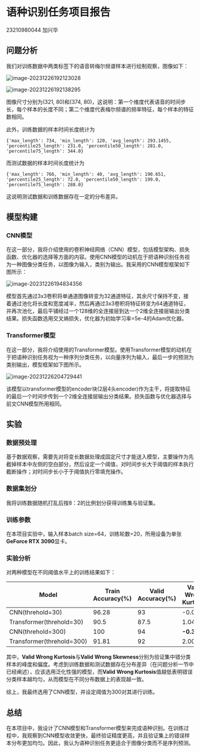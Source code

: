 # 语种识别任务项目报告

23210980044 加兴华

## 问题分析

我们对训练数据中两类标签下的语音转梅尔频谱样本进行绘制观察，图像如下：

![image-20231226192123028](https://s2.loli.net/2023/12/26/K8ytUIJXQdgREWf.png)

![image-20231226192138295](https://s2.loli.net/2023/12/26/3lOLD4QoVPenq71.png)

图像尺寸分别为(321, 80)和(374, 80)，这说明：第一个维度代表语音的时间步长，每个样本的长度不同；第二个维度代表梅尔频谱的频率特征，每个样本的特征数相同。

此外，训练数据的样本时间长度统计为

```
{'max_length': 734, 'min_length': 120, 'avg_length': 293.1455, 'percentile25_length': 231.0, 'percentile50_length': 281.0, 'percentile75_length': 344.0}
```

而测试数据的样本时间长度统计为

```
{'max_length': 766, 'min_length': 40, 'avg_length': 190.651, 'percentile25_length': 72.0, 'percentile50_length': 199.0, 'percentile75_length': 288.0}
```

这说明测试数据和训练数据存在一定的分布差异。



## 模型构建

### CNN模型

在这一部分，我将介绍使用的卷积神经网络（CNN）模型，包括模型架构、损失函数、优化器的选择等方面的内容。使用CNN模型的动机在于把语种识别任务视为一种图像分类任务，以图像为输入，类别为输出。我采用的CNN模型框架如下图所示：

![image-20231226194834356](https://s2.loli.net/2023/12/26/hkolx2nTRU9rPcg.png)

模型首先通过3x3卷积将单通道图像转变为32通道特征，其余尺寸保持不变，接着通过池化将长度和宽度减半，然后再通过3x3卷积将特征转变为64通道特征，并再次池化，最后平铺经过一个128维的全连接层到达一个2维全连接层输出分类结果。损失函数选用交叉熵损失，优化器为初始学习率=5e-4的Adam优化器。



### Transformer模型

在这一部分，我将介绍使用的Transformer模型。使用Transformer模型的动机在于把语种识别任务视为一种序列分类任务，以向量序列为输入，最后一步的预测为类别输出，模型框架如下图所示。

![image-20231226204729441](https://s2.loli.net/2023/12/26/XhLgifxN6IceotP.png)

该模型以transformer模型的encoder块(2层4头encoder)作为主干，将提取特征的最后一个时间步传到一个2维全连接层输出分类结果。损失函数与优化器选择与前文CNN模型所用相同。

## 实验

### 数据预处理

基于数据观察，需要先对将变长数据处理成固定尺寸才能送入模型，主要操作为先截掉样本中左侧的空白部分，然后设定一个阈值，对时间步长大于阈值的样本执行截断操作；对时间步长小于于阈值执行零填充操作。

### 数据集划分

我将训练数据随机打乱后按8：2的比例划分获得训练集与验证集。

### 训练参数

在本项目实验中，输入样本batch size=64，训练轮数=20，所用设备为单张**GeForce RTX 3090**显卡。

### 实验分析

对两种模型在不同阈值水平上的训练结果如下：

| Model                     | Train Accuracy(%) | Valid Accuracy(%) | Valid Wrong Kurtosis | Valid Wrong Skewness |
| ------------------------- | ----------------- | ----------------- | -------------------- | -------------------- |
| CNN(threhold=30)          | 96.28             | 93                | -0.0717              | 0.6652               |
| Transformer(threhold=30)  | 90.5              | 87.5              | 1.049                | 1.056                |
| CNN(threhold=300)         | 100               | 94                | **-0.3004**          | 0.25181              |
| Transformer(threhold=300) | 91.81             | 92                | 2.008                | 1.188                |

其中，**Valid Wrong Kurtosis**与**Valid Wrong Skewness**分别为验证集中错分类样本的峰度和偏度。考虑到训练数据和测试数据存在分布差异（在问题分析一节中已经阐述），应该选用泛化性强的模型，而**Valid Wrong Kurtosis**值越低表明错误分类样本越均匀，从而模型在不同分布数据上的表现越一致。

综上，我最终选用了CNN模型，并设定阈值为300对其进行训练。

## 总结

在本项目中，我设计了CNN模型和Transformer模型来完成语种识别。在训练过程中，我观察到CNN模型收敛更快，最终验证精度更高，并且验证集上的错误样本分布更加均匀。因此，我认为语种识别任务更适合于图像分类而不是序列预测。